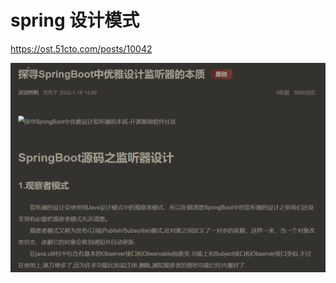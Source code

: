 # spring 设计模式
https://ost.51cto.com/posts/10042

![](https://raw.githubusercontent.com/HongXiaoHong/images/main/picture/msedge_XTh5zzDwT0.png)

